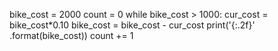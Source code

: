 bike_cost = 2000
count = 0
while bike_cost > 1000:
    cur_cost = bike_cost*0.10
    bike_cost = bike_cost - cur_cost
    print('{:.2f}' .format(bike_cost))
    count += 1
